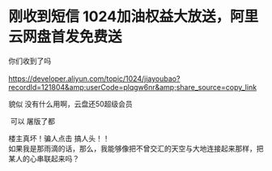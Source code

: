 # 刚收到短信 1024加油权益大放送，阿里云网盘首发免费送


你们收到了吗<br />
<br />
https://developer.aliyun.com/topic/1024/jiayoubao?recordId=121804&amp;userCode=plqgw6nr&amp;share_source=copy_link<br />
<img id="aimg_SDEZy" onclick="zoom(this, this.src, 0, 0, 0)" class="zoom" src="https://s1.ax1x.com/2020/10/23/BEFjYT.md.png" onmouseover="img_onmouseoverfunc(this)" onload="thumbImg(this)" border="0" alt="" />

貌似 没有什么用啊，云盘还50超级会员

<img src="static/image/smiley/yct/003.gif" smilieid="50" border="0" alt="" /> 可以 屠版了都

楼主真坏！骗人点击 搞人头！！<br />
如果我是那雨滴的话，那么，我能够像把不曾交汇的天空与大地连接起来那样，把某人的心串联起来吗？ 
